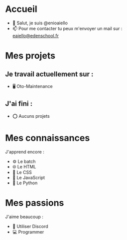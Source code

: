 # Accueil
- 👋 Salut, je suis @enioaiello
- 📫 Pour me contacter tu peux m'envoyer un mail sur : eaiello@edenschool.fr
# Mes projets
## Je travail actuellement sur :
- 🖥 Oto-Maintenance
## J'ai fini :
- ⭕ Aucuns projets
# Mes connaissances
J'apprend encore :
- ⚙️ Le batch 
- 🌐 Le HTML
- 🎨 Le CSS
- 🤖 Le JavaScript
- 🐍 Le Python
# Mes passions
J'aime beaucoup :
- 💬 Utiliser Discord
- 💻 Programmer
